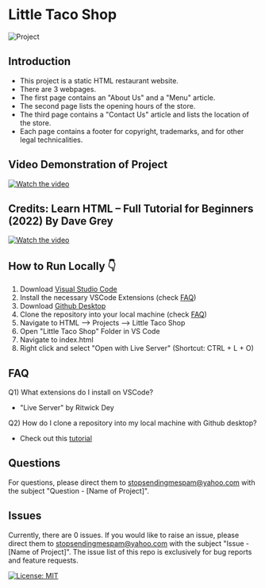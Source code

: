 # Little Taco Shop

![Project](https://img.shields.io/badge/Project-lightorange)

## Introduction
* This project is a static HTML restaurant website. 
* There are 3 webpages.
* The first page contains an "About Us" and a "Menu" article.
* The second page lists the opening hours of the store.
* The third page contains a "Contact Us" article and lists the location of the store.
* Each page contains a footer for copyright, trademarks, and for other legal technicalities.

## Video Demonstration of Project
[![Watch the video](https://img.youtube.com/vi/IupvXEB56Nc/0.jpg)](https://www.youtube.com/watch?v=IupvXEB56Nc)

## Credits: Learn HTML – Full Tutorial for Beginners (2022) By Dave Grey
[![Watch the video](https://img.youtube.com/vi/kUMe1FH4CHE/0.jpg)](https://www.youtube.com/watch?v=kUMe1FH4CHE)

## How to Run Locally 👇
1. Download [Visual Studio Code](https://code.visualstudio.com/download)
2. Install the necessary VSCode Extensions (check [FAQ](#faq))
3. Download [Github Desktop](https://desktop.github.com/)
4. Clone the repository into your local machine (check [FAQ](#faq))
5. Navigate to HTML --> Projects --> Little Taco Shop
6. Open "Little Taco Shop" Folder in VS Code
7. Navigate to index.html
8. Right click and select "Open with Live Server" (Shortcut: CTRL + L + O)

## FAQ
Q1) What extensions do I install on VSCode? <br>
* "Live Server" by Ritwick Dey

Q2) How do I clone a repository into my local machine with Github desktop? <br>
* Check out this [tutorial](https://www.youtube.com/watch?v=PoZNIbs_wx8)

## Questions
For questions, please direct them to stopsendingmespam@yahoo.com with the subject "Question - [Name of Project]".

## Issues
Currently, there are 0 issues. 
If you would like to raise an issue, please direct them to stopsendingmespam@yahoo.com with the subject "Issue - [Name of Project]".
The issue list of this repo is exclusively for bug reports and feature requests.

[![License: MIT](https://img.shields.io/badge/License-MIT%202024-orange.svg)](https://opensource.org/license/mit)
